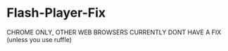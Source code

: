 # Flash-Player-Fix
CHROME ONLY, OTHER WEB BROWSERS CURRENTLY DONT HAVE A FIX (unless you use ruffle)
